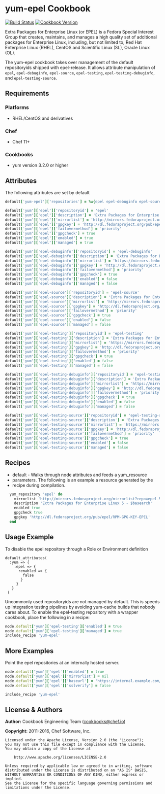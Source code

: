 # yum-epel Cookbook
[![Build Status](https://travis-ci.org/chef-cookbooks/yum-epel.svg?branch=master)](http://travis-ci.org/chef-cookbooks/yum-epel) [![Cookbook Version](https://img.shields.io/cookbook/v/yum-epel.svg)](https://supermarket.chef.io/cookbooks/yum-epel)

Extra Packages for Enterprise Linux (or EPEL) is a Fedora Special Interest Group that creates, maintains, and manages a high quality set of additional packages for Enterprise Linux, including, but not limited to, Red Hat Enterprise Linux (RHEL), CentOS and Scientific Linux (SL), Oracle Linux (OL).

The yum-epel cookbook takes over management of the default repositoryids shipped with epel-release. It allows attribute manipulation of `epel`, `epel-debuginfo`, `epel-source`, `epel-testing`, `epel-testing-debuginfo`, and `epel-testing-source`.

## Requirements
### Platforms
- RHEL/CentOS and derivatives

### Chef
- Chef 11+

### Cookbooks
- yum version 3.2.0 or higher

## Attributes
The following attributes are set by default

```ruby
default['yum-epel']['repositories'] = %w{epel epel-debuginfo epel-source epel-testing epel-testing-debuginfo epel-testing-source}
```

```ruby
default['yum']['epel']['repositoryid'] = 'epel'
default['yum']['epel']['description'] = 'Extra Packages for Enterprise Linux 6 - $basearch'
default['yum']['epel']['mirrorlist'] = 'http://mirrors.fedoraproject.org/mirrorlist?repo=epel-5&arch=$basearch'
default['yum']['epel']['gpgkey'] = 'http://dl.fedoraproject.org/pub/epel/RPM-GPG-KEY-EPEL-6'
default['yum']['epel']['failovermethod'] = 'priority'
default['yum']['epel']['gpgcheck'] = true
default['yum']['epel']['enabled'] = true
default['yum']['epel']['managed'] = true
```

```ruby
default['yum']['epel-debuginfo']['repositoryid'] = 'epel-debuginfo'
default['yum']['epel-debuginfo']['description'] = 'Extra Packages for Enterprise Linux 6 - $basearch - Debug'
default['yum']['epel-debuginfo']['mirrorlist'] = 'https://mirrors.fedoraproject.org/metalink?repo=epel-debug-6&arch=$basearch'
default['yum']['epel-debuginfo']['gpgkey'] = 'http://dl.fedoraproject.org/pub/epel/RPM-GPG-KEY-EPEL-6'
default['yum']['epel-debuginfo']['failovermethod'] = 'priority'
default['yum']['epel-debuginfo']['gpgcheck'] = true
default['yum']['epel-debuginfo']['enabled'] = false
default['yum']['epel-debuginfo']['managed'] = false
```

```ruby
default['yum']['epel-source']['repositoryid'] = 'epel-source'
default['yum']['epel-source']['description'] = 'Extra Packages for Enterprise Linux 6 - $basearch - Source'
default['yum']['epel-source']['mirrorlist'] = 'http://mirrors.fedoraproject.org/mirrorlist?repo=epel-source-6&arch=$basearch'
default['yum']['epel-source']['gpgkey'] = 'http://dl.fedoraproject.org/pub/epel/RPM-GPG-KEY-EPEL-6'
default['yum']['epel-source']['failovermethod'] = 'priority'
default['yum']['epel-source']['gpgcheck'] = true
default['yum']['epel-source']['enabled'] = false
default['yum']['epel-source']['managed'] = false
```

```ruby
default['yum']['epel-testing']['repositoryid'] = 'epel-testing'
default['yum']['epel-testing']['description'] = 'Extra Packages for Enterprise Linux 6 - Testing - $basearch'
default['yum']['epel-testing']['mirrorlist'] = 'https://mirrors.fedoraproject.org/metalink?repo=testing-epel6&arch=$basearch'
default['yum']['epel-testing']['gpgkey'] = 'http://dl.fedoraproject.org/pub/epel/RPM-GPG-KEY-EPEL-6r'
default['yum']['epel-testing']['failovermethod'] = 'priority'
default['yum']['epel-testing']['gpgcheck'] = true
default['yum']['epel-testing']['enabled'] = false
default['yum']['epel-testing']['managed'] = false
```

```ruby
default['yum']['epel-testing-debuginfo']['repositoryid'] = 'epel-testing-debuginfo'
default['yum']['epel-testing-debuginfo']['description'] = 'Extra Packages for Enterprise Linux 6 - Testing - $basearch Debug'
default['yum']['epel-testing-debuginfo']['mirrorlist'] = 'https://mirrors.fedoraproject.org/metalink?repo=testing-debug-epel6&arch=$basearch'
default['yum']['epel-testing-debuginfo']['gpgkey'] = 'http://dl.fedoraproject.org/pub/epel/RPM-GPG-KEY-EPEL-6'
default['yum']['epel-testing-debuginfo']['failovermethod'] = 'priority'
default['yum']['epel-testing-debuginfo']['gpgcheck'] = true
default['yum']['epel-testing-debuginfo']['enabled'] = false
default['yum']['epel-testing-debuginfo']['managed'] = false
```

```ruby
default['yum']['epel-testing-source']['repositoryid'] = 'epel-testing-source'
default['yum']['epel-testing-source']['description'] = 'Extra Packages for Enterprise Linux 6 - Testing - $basearch Source'
default['yum']['epel-testing-source']['mirrorlist'] = 'https://mirrors.fedoraproject.org/metalink?repo=testing-source-epel6&arch=$basearch'
default['yum']['epel-testing-source']['gpgkey'] = 'http://dl.fedoraproject.org/pub/epel/RPM-GPG-KEY-EPEL-6'
default['yum']['epel-testing-source']['failovermethod'] = 'priority'
default['yum']['epel-testing-source']['gpgcheck'] = true
default['yum']['epel-testing-source']['enabled'] = false
default['yum']['epel-testing-source']['managed'] = false
```

## Recipes
- default - Walks through node attributes and feeds a yum_resource
- parameters. The following is an example a resource generated by the
- recipe during compilation.

```ruby
  yum_repository 'epel' do
    mirrorlist 'http://mirrors.fedoraproject.org/mirrorlist?repo=epel-5&arch=$basearch'
    description 'Extra Packages for Enterprise Linux 5 - $basearch'
    enabled true
    gpgcheck true
    gpgkey 'http://dl.fedoraproject.org/pub/epel/RPM-GPG-KEY-EPEL'
  end
```

## Usage Example
To disable the epel repository through a Role or Environment definition

```
default_attributes(
  :yum => {
    :epel => {
      :enabled => {
        false
       }
     }
   }
 )
```

Uncommonly used repositoryids are not managed by default. This is speeds up integration testing pipelines by avoiding yum-cache builds that nobody cares about. To enable the epel-testing repository with a wrapper cookbook, place the following in a recipe:

```ruby
node.default['yum']['epel-testing']['enabled'] = true
node.default['yum']['epel-testing']['managed'] = true
include_recipe 'yum-epel'
```

## More Examples
Point the epel repositories at an internally hosted server.

```ruby
node.default['yum']['epel']['enabled'] = true
node.default['yum']['epel']['mirrorlist'] = nil
node.default['yum']['epel']['baseurl'] = 'https://internal.example.com/centos/6/os/x86_64'
node.default['yum']['epel']['sslverify'] = false

include_recipe 'yum-epel'
```

## License & Authors
**Author:** Cookbook Engineering Team ([cookbooks@chef.io](mailto:cookbooks@chef.io))

**Copyright:** 2011-2016, Chef Software, Inc.

```
Licensed under the Apache License, Version 2.0 (the "License");
you may not use this file except in compliance with the License.
You may obtain a copy of the License at

    http://www.apache.org/licenses/LICENSE-2.0

Unless required by applicable law or agreed to in writing, software
distributed under the License is distributed on an "AS IS" BASIS,
WITHOUT WARRANTIES OR CONDITIONS OF ANY KIND, either express or implied.
See the License for the specific language governing permissions and
limitations under the License.
```
